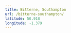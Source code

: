 ```yaml
---
title: Bitterne, Southampton
url: /bitterne-southampton/
latitude: 50.918
longitude: -1.379
---
```


